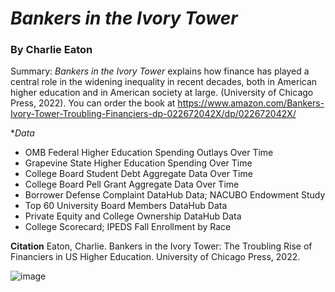# *Bankers in the Ivory Tower*

### By Charlie Eaton

Summary: *Bankers in the Ivory Tower* explains how finance has played a central role in the widening inequality in recent decades, both in American higher education and in American society at large. (University of Chicago Press, 2022). You can order the book at https://www.amazon.com/Bankers-Ivory-Tower-Troubling-Financiers-dp-022672042X/dp/022672042X/

**Data*
  - OMB Federal Higher Education Spending Outlays Over Time
  - Grapevine State Higher Education Spending Over Time
  - College Board Student Debt Aggregate Data Over Time
  - College Board Pell Grant Aggregate Data Over Time
  - Borrower Defense Complaint DataHub Data; NACUBO Endowment Study
  - Top 60 University Board Members DataHub Data
  - Private Equity and College Ownership DataHub Data
  - College Scorecard; IPEDS Fall Enrollment by Race

**Citation**
Eaton, Charlie. Bankers in the Ivory Tower: The Troubling Rise of Financiers in US Higher Education. University of Chicago Press, 2022.

![image](https://user-images.githubusercontent.com/6294571/150698070-7e30e94e-c2ae-4359-a9e6-36342492e0e5.png)
